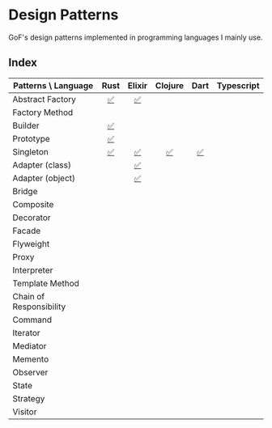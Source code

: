 # Design Patterns

GoF's design patterns implemented in programming languages I mainly use.

## Index

| Patterns \ Language     |                 Rust                 |                         Elixir                         |                Clojure                |              Dart               | Typescript |
| ----------------------- | :----------------------------------: | :----------------------------------------------------: | :-----------------------------------: | :-----------------------------: | :--------: |
| Abstract Factory        | [✅](./rust/src/abstract_factory.rs) | [✅](./elixir/lib/design_patterns/abstract_factory.ex) |                                       |                                 |            |
| Factory Method          |                                      |                                                        |                                       |                                 |            |
| Builder                 |   [✅](./rust/src/builder/mod.rs)    |                                                        |                                       |                                 |            |
| Prototype               |    [✅](./rust/src/prototype.rs)     |                                                        |                                       |                                 |            |
| Singleton               |    [✅](./rust/src/singleton.rs)     |    [✅](./elixir/lib/design_patterns/singleton.ex)     | [✅](./clojure/src/dev/singleton.clj) | [✅](./dart/lib/singleton.dart) |            |
| Adapter (class)         |                                      |  [✅](./elixir/lib/design_patterns/class_adapter.ex)   |                                       |                                 |            |
| Adapter (object)        |                                      |  [✅](./elixir/lib/design_patterns/object_adapter.ex)  |                                       |                                 |            |
| Bridge                  |                                      |                                                        |                                       |                                 |            |
| Composite               |                                      |                                                        |                                       |                                 |            |
| Decorator               |                                      |                                                        |                                       |                                 |            |
| Facade                  |                                      |                                                        |                                       |                                 |            |
| Flyweight               |                                      |                                                        |                                       |                                 |            |
| Proxy                   |                                      |                                                        |                                       |                                 |            |
| Interpreter             |                                      |                                                        |                                       |                                 |            |
| Template Method         |                                      |                                                        |                                       |                                 |            |
| Chain of Responsibility |                                      |                                                        |                                       |                                 |            |
| Command                 |                                      |                                                        |                                       |                                 |            |
| Iterator                |                                      |                                                        |                                       |                                 |            |
| Mediator                |                                      |                                                        |                                       |                                 |            |
| Memento                 |                                      |                                                        |                                       |                                 |            |
| Observer                |                                      |                                                        |                                       |                                 |            |
| State                   |                                      |                                                        |                                       |                                 |            |
| Strategy                |                                      |                                                        |                                       |                                 |            |
| Visitor                 |                                      |                                                        |                                       |                                 |            |
